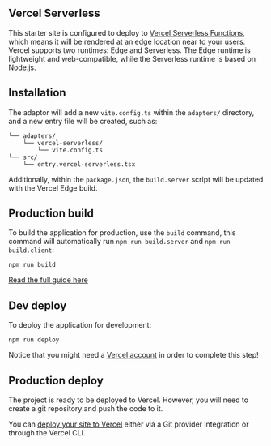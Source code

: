 ## Vercel Serverless

This starter site is configured to deploy to [Vercel Serverless Functions](https://vercel.com/docs/functions), which means it will be rendered at an edge location near to your users. Vercel supports two runtimes: Edge and Serverless. The Edge runtime is lightweight and web-compatible, while the Serverless runtime is based on Node.js.

## Installation

The adaptor will add a new `vite.config.ts` within the `adapters/` directory, and a new entry file will be created, such as:

```
└── adapters/
    └── vercel-serverless/
        └── vite.config.ts
└── src/
    └── entry.vercel-serverless.tsx
```

Additionally, within the `package.json`, the `build.server` script will be updated with the Vercel Edge build.

## Production build

To build the application for production, use the `build` command, this command will automatically run `npm run build.server` and `npm run build.client`:

```shell
npm run build
```

[Read the full guide here](https://github.com/QwikDev/qwik/blob/main/starters/adapters/vercel-serverless/README.md)

## Dev deploy

To deploy the application for development:

```shell
npm run deploy
```

Notice that you might need a [Vercel account](https://vercel.com/docs/getting-started-with-vercel) in order to complete this step!

## Production deploy

The project is ready to be deployed to Vercel. However, you will need to create a git repository and push the code to it.

You can [deploy your site to Vercel](https://vercel.com/docs/concepts/deployments/overview) either via a Git provider integration or through the Vercel CLI.
